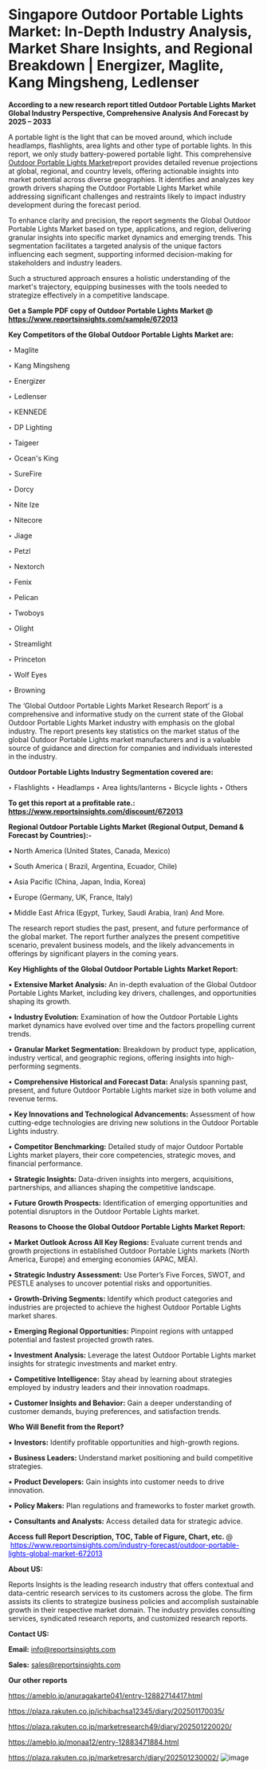 # Singapore Outdoor Portable Lights Market: In-Depth Industry Analysis, Market Share Insights, and Regional Breakdown | Energizer, Maglite, Kang Mingsheng, Ledlenser

<strong>According to a new research report titled Outdoor Portable Lights Market Global Industry Perspective, Comprehensive Analysis And Forecast by 2025 – 2033</strong>

A portable light is the light that can be moved around, which include headlamps, flashlights, area lights and other type of portable lights. In this report, we only study battery-powered portable light. This comprehensive <a href=https://www.reportsinsights.com/sample/672013>Outdoor Portable Lights Market</a>report provides detailed revenue projections at global, regional, and country levels, offering actionable insights into market potential across diverse geographies. It identifies and analyzes key growth drivers shaping the Outdoor Portable Lights Market while addressing significant challenges and restraints likely to impact industry development during the forecast period.

To enhance clarity and precision, the report segments the Global Outdoor Portable Lights Market based on type, applications, and region, delivering granular insights into specific market dynamics and emerging trends. This segmentation facilitates a targeted analysis of the unique factors influencing each segment, supporting informed decision-making for stakeholders and industry leaders.

Such a structured approach ensures a holistic understanding of the market's trajectory, equipping businesses with the tools needed to strategize effectively in a competitive landscape.

<strong>Get a Sample PDF copy of Outdoor Portable Lights Market </strong><strong>@<a href=https://www.reportsinsights.com/sample/672013 style=color:#0000ff;> https://www.reportsinsights.com/sample/672013</a></strong></font>

<strong>Key Competitors of the Global Outdoor Portable Lights Market are:</strong>

‣ Maglite

‣ Kang Mingsheng

‣ Energizer

‣ Ledlenser

‣ KENNEDE

‣ DP Lighting

‣ Taigeer

‣ Ocean&#39;s King

‣ SureFire

‣ Dorcy

‣ Nite Ize

‣ Nitecore

‣ Jiage

‣ Petzl

‣ Nextorch

‣ Fenix

‣ Pelican

‣ Twoboys

‣ Olight

‣ Streamlight

‣ Princeton

‣ Wolf Eyes

‣ Browning

The ‘Global Outdoor Portable Lights Market Research Report’ is a comprehensive and informative study on the current state of the Global Outdoor Portable Lights Market industry with emphasis on the global industry. The report presents key statistics on the market status of the global Outdoor Portable Lights market manufacturers and is a valuable source of guidance and direction for companies and individuals interested in the industry.

<strong>Outdoor Portable Lights Industry Segmentation covered are:</strong>

‣ Flashlights
‣ Headlamps
‣ Area lights/lanterns
‣ Bicycle lights
‣ Others

<strong>To get this report at a profitable rate.: <a href=https://www.reportsinsights.com/discount/672013 style=color:#0000ff;>https://www.reportsinsights.com/discount/672013</a></strong></font>

<strong>Regional Outdoor Portable Lights Market (Regional Output, Demand &amp; Forecast by Countries):-</strong>

• North America (United States, Canada, Mexico)

• South America ( Brazil, Argentina, Ecuador, Chile)

• Asia Pacific (China, Japan, India, Korea)

• Europe (Germany, UK, France, Italy)

• Middle East Africa (Egypt, Turkey, Saudi Arabia, Iran) And More.

The research report studies the past, present, and future performance of the global market. The report further analyzes the present competitive scenario, prevalent business models, and the likely advancements in offerings by significant players in the coming years.

<strong>Key Highlights of the Global Outdoor Portable Lights Market Report:</strong>

• <strong>Extensive Market Analysis:</strong> An in-depth evaluation of the Global Outdoor Portable Lights Market, including key drivers, challenges, and opportunities shaping its growth.

• <strong>Industry Evolution:</strong> Examination of how the Outdoor Portable Lights market dynamics have evolved over time and the factors propelling current trends.

• <strong>Granular Market Segmentation:</strong> Breakdown by product type, application, industry vertical, and geographic regions, offering insights into high-performing segments.

• <strong>Comprehensive Historical and Forecast Data:</strong> Analysis spanning past, present, and future Outdoor Portable Lights market size in both volume and revenue terms.

• <strong>Key Innovations and Technological Advancements:</strong> Assessment of how cutting-edge technologies are driving new solutions in the Outdoor Portable Lights industry.

• <strong>Competitor Benchmarking:</strong> Detailed study of major Outdoor Portable Lights market players, their core competencies, strategic moves, and financial performance.

• <strong>Strategic Insights:</strong> Data-driven insights into mergers, acquisitions, partnerships, and alliances shaping the competitive landscape.

• <strong>Future Growth Prospects:</strong> Identification of emerging opportunities and potential disruptors in the Outdoor Portable Lights market.

<strong>Reasons to Choose the Global Outdoor Portable Lights Market Report:</strong>

• <strong>Market Outlook Across All Key Regions:</strong> Evaluate current trends and growth projections in established Outdoor Portable Lights markets (North America, Europe) and emerging economies (APAC, MEA).

• <strong>Strategic Industry Assessment:</strong> Use Porter’s Five Forces, SWOT, and PESTLE analyses to uncover potential risks and opportunities.

• <strong>Growth-Driving Segments:</strong> Identify which product categories and industries are projected to achieve the highest Outdoor Portable Lights market shares.

• <strong>Emerging Regional Opportunities:</strong> Pinpoint regions with untapped potential and fastest projected growth rates.

• <strong>Investment Analysis:</strong> Leverage the latest Outdoor Portable Lights market insights for strategic investments and market entry.

• <strong>Competitive Intelligence:</strong> Stay ahead by learning about strategies employed by industry leaders and their innovation roadmaps.

• <strong>Customer Insights and Behavior:</strong> Gain a deeper understanding of customer demands, buying preferences, and satisfaction trends.

<strong>Who Will Benefit from the Report?</strong>

• <strong>Investors:</strong> Identify profitable opportunities and high-growth regions.

• <strong>Business Leaders:</strong> Understand market positioning and build competitive strategies.

• <strong>Product Developers:</strong> Gain insights into customer needs to drive innovation.

• <strong>Policy Makers:</strong> Plan regulations and frameworks to foster market growth.

• <strong>Consultants and Analysts:</strong> Access detailed data for strategic advice.
</ul>
<strong>Access full Report Description, TOC, Table of Figure, Chart, etc. </strong>@  <a href=https://www.reportsinsights.com/industry-forecast/outdoor-portable-lights-global-market-672013 style=color:#0000ff;>https://www.reportsinsights.com/industry-forecast/outdoor-portable-lights-global-market-672013</a></font>

<strong><strong>About US</strong>:</strong>

Reports Insights is the leading research industry that offers contextual and data-centric research services to its customers across the globe. The firm assists its clients to strategize business policies and accomplish sustainable growth in their respective market domain. The industry provides consulting services, syndicated research reports, and customized research reports.

<strong>Contact US:</strong>

<p class=""""><b>Email:</b> <a href=mailto:info@reportsinsights.com>info@reportsinsights.com</a></p>
<p class=""""><b>Sales:</b> <a href=mailto:sales@reportsinsights.com>sales@reportsinsights.com</a></p>

<strong>Our other reports</strong>

<a href=https://ameblo.jp/anuragakarte041/entry-12882714417.html>https://ameblo.jp/anuragakarte041/entry-12882714417.html</a>

<a href=https://plaza.rakuten.co.jp/ichibachsa12345/diary/202501170035/>https://plaza.rakuten.co.jp/ichibachsa12345/diary/202501170035/</a>

<a href=https://plaza.rakuten.co.jp/marketresearch49/diary/202501220020/>https://plaza.rakuten.co.jp/marketresearch49/diary/202501220020/</a>

<a href=https://ameblo.jp/monaa12/entry-12883471884.html>https://ameblo.jp/monaa12/entry-12883471884.html</a>

<a href=https://plaza.rakuten.co.jp/marketresarch/diary/202501230002/>https://plaza.rakuten.co.jp/marketresarch/diary/202501230002/</a>
![image](https://github.com/user-attachments/assets/037e7444-9701-4f65-ad8f-630acf7c1c67)

